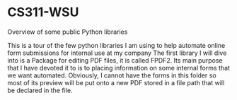 # CS311-WSU
Overview of some public Python libraries

This is a tour of the few python libraries I am using to help automate online form submissions for internal use at my company
The first library I will dive into is a Package for editing PDF files, it is called FPDF2. Its main purpose that I have devoted it to is to placing information on some internal forms that we want automated. Obviously, I cannot have the forms in this folder so most of its preview will be put onto a new PDF stored in a file path that will be declared in the file.
